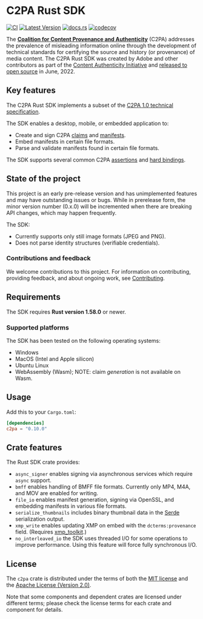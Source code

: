 # C2PA Rust SDK

[![CI](https://github.com/contentauth/c2pa-rs/actions/workflows/ci.yml/badge.svg)](https://github.com/contentauth/c2pa-rs/actions/workflows/ci.yml) [![Latest Version](https://img.shields.io/crates/v/c2pa.svg)](https://crates.io/crates/c2pa) [![docs.rs](https://img.shields.io/docsrs/c2pa)](https://docs.rs/c2pa/) [![codecov](https://codecov.io/gh/contentauth/c2pa-rs/branch/main/graph/badge.svg?token=YVHWI19EGN)](https://codecov.io/gh/contentauth/c2pa-rs)

The **[Coalition for Content Provenance and Authenticity](https://c2pa.org)** (C2PA) addresses the prevalence of misleading information online through the development of technical standards for certifying the source and history (or provenance) of media content. The C2PA Rust SDK was created by Adobe and other contributors as part of the [Content Authenticity Initiative](https://contentauthenticity.org) and [released to open source](https://contentauthenticity.org/blog/cai-releases-suite-of-open-source-tools-to-advance-digital-content-provenance) in June, 2022. 

## Key features

The C2PA Rust SDK implements a subset of the [C2PA 1.0 technical specification](https://c2pa.org/specifications/specifications/1.0/specs/C2PA_Specification.html). 

The SDK enables a desktop, mobile, or embedded application to: 
* Create and sign C2PA [claims](https://c2pa.org/specifications/specifications/1.0/specs/C2PA_Specification.html#_claims) and [manifests](https://c2pa.org/specifications/specifications/1.0/specs/C2PA_Specification.html#_manifests).
* Embed manifests in certain file formats.
* Parse and validate manifests found in certain file formats.

The SDK supports several common C2PA [assertions](https://c2pa.org/specifications/specifications/1.0/specs/C2PA_Specification.html#_c2pa_standard_assertions) and [hard bindings](https://c2pa.org/specifications/specifications/1.0/specs/C2PA_Specification.html#_hard_bindings).

## State of the project

This project is an early pre-release version and has unimplemented features and may have outstanding issues or bugs. While in prerelease form, the minor version number (0.x.0) will be incremented when there are breaking API changes, which may happen frequently.

The SDK:
* Currently supports only still image formats (JPEG and PNG).
* Does not parse identity structures (verifiable credentials).

### Contributions and feedback

We welcome contributions to this project.  For information on contributing, providing feedback, and about ongoing work, see [Contributing](https://github.com/contentauth/c2pa-js/blob/main/CONTRIBUTING.md).

## Requirements

The SDK requires **Rust version 1.58.0** or newer.

### Supported platforms

The SDK has been tested on the following operating systems:

* Windows
* MacOS (Intel and Apple silicon)
* Ubuntu Linux
* WebAssembly (Wasm); NOTE: claim _generation_ is not available on Wasm.

## Usage

Add this to your `Cargo.toml`:

```toml
[dependencies]
c2pa = "0.10.0"
```

## Crate features

The Rust SDK crate provides:

* `async_signer` enables signing via asynchronous services which require `async` support.
* `bmff` enables handling of BMFF file formats. Currently only MP4, M4A, and MOV are enabled for writing.
* `file_io` enables manifest generation, signing via OpenSSL, and embedding manifests in various file formats.
* `serialize_thumbnails` includes binary thumbnail data in the [Serde](https://serde.rs/) serialization output.
* `xmp_write` enables updating XMP on embed with the `dcterms:provenance` field. (Requires [xmp_toolkit](https://crates.io/crates/xmp_toolkit).)
* `no_interleaved_io` the SDK uses threaded I/O for some operations to improve performance. Using this feature will force fully synchronous I/O.


## License

The `c2pa` crate is distributed under the terms of both the [MIT license](https://github.com/contentauth/c2pa-rs/blob/main/LICENSE-MIT) and the [Apache License (Version 2.0)](https://github.com/contentauth/c2pa-rs/blob/main/LICENSE-APACHE).

Note that some components and dependent crates are licensed under different terms; please check the license terms for each crate and component for details.
